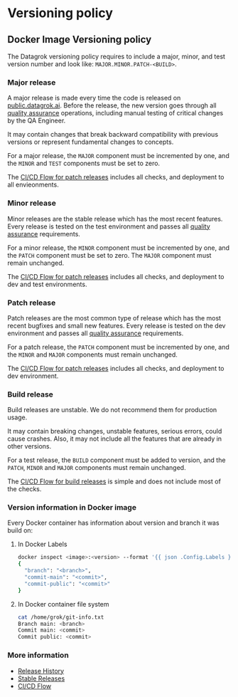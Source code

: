 <!-- TITLE: Versioning policy -->
<!-- SUBTITLE: -->

# Versioning policy

## Docker Image Versioning policy

The Datagrok versioning policy requires to include a major, minor, and test version number and look
like: `MAJOR.MINOR.PATCH-<BUILD>`.

### Major release

A major release is made every time the code is released on [public.datagrok.ai](https://public.datagrok.ai). Before the
release, the new version goes through all [quality assurance](../quality-assurance.md) operations, including manual
testing of critical changes by the QA Engineer.

It may contain changes that break backward compatibility with previous versions or represent fundamental changes to
concepts.

For a major release, the `MAJOR` component must be incremented by one, and the `MINOR` and `TEST`
components must be set to zero.

The [CI/CD Flow for patch releases](../../advanced/ci-flow.md#major-release) includes all checks, and deployment to all envieonments.

### Minor release

Minor releases are the stable release which has the most recent features. Every release is tested on the test
environment and passes all [quality assurance](../quality-assurance.md) requirements.

For a minor release, the `MINOR` component must be incremented by one, and the `PATCH` component must be set to zero.
The `MAJOR` component must remain unchanged.

The [CI/CD Flow for patch releases](../../advanced/ci-flow.md#minor-release) includes all checks, and deployment to dev and test
environments.

### Patch release

Patch releases are the most common type of release which has the most recent bugfixes and small new features. Every
release is tested on the dev environment and passes all [quality assurance](../quality-assurance.md) requirements.

For a patch release, the `PATCH` component must be incremented by one, and the `MINOR` and `MAJOR`
components must remain unchanged.

The [CI/CD Flow for patch releases](../../advanced/ci-flow.md#patch-release) includes all checks, and deployment to dev environment.

### Build release

Build releases are unstable. We do not recommend them for production usage.

It may contain breaking changes, unstable features, serious errors, could cause crashes. Also, it may not include all
the features that are already in other versions.

For a test release, the `BUILD` component must be added to version, and the `PATCH`, `MINOR` and `MAJOR`
components must remain unchanged.

The [CI/CD Flow for build releases](../../advanced/ci-flow.md#build-release) is simple and does not include most of the checks.

### Version information in Docker image

Every Docker container has information about version and branch it was build on:

1. In Docker Labels

    ```bash
    docker inspect <image>:<version> --format '{{ json .Config.Labels }}'
    {
      "branch": "<branch>",
      "commit-main": "<commit>",
      "commit-public": "<commit>"
    }
    ```

2. In Docker container file system

    ```bash
    cat /home/grok/git-info.txt
    Branch main: <branch>
    Commit main: <commit>
    Commit public: <commit>
    ```

### More information

* [Release History](release-history.md)
* [Stable Releases](release-stable.md)
* [CI/CD Flow](../../advanced/ci-flow.md)
